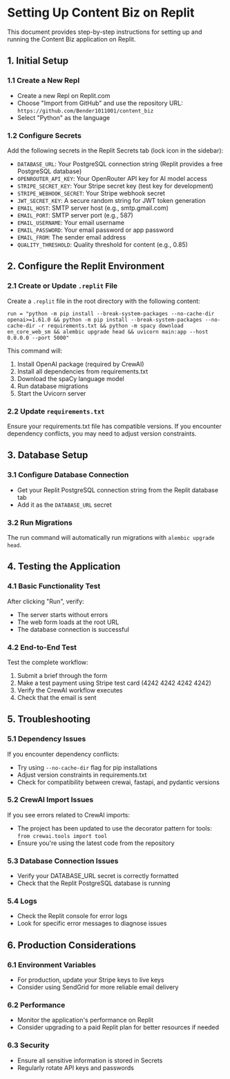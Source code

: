# Setting Up Content Biz on Replit

This document provides step-by-step instructions for setting up and running the Content Biz application on Replit.

## 1. Initial Setup

### 1.1 Create a New Repl
- Create a new Repl on Replit.com
- Choose "Import from GitHub" and use the repository URL: `https://github.com/Bender1011001/content_biz`
- Select "Python" as the language

### 1.2 Configure Secrets
Add the following secrets in the Replit Secrets tab (lock icon in the sidebar):

- `DATABASE_URL`: Your PostgreSQL connection string (Replit provides a free PostgreSQL database)
- `OPENROUTER_API_KEY`: Your OpenRouter API key for AI model access
- `STRIPE_SECRET_KEY`: Your Stripe secret key (test key for development)
- `STRIPE_WEBHOOK_SECRET`: Your Stripe webhook secret
- `JWT_SECRET_KEY`: A secure random string for JWT token generation
- `EMAIL_HOST`: SMTP server host (e.g., smtp.gmail.com)
- `EMAIL_PORT`: SMTP server port (e.g., 587)
- `EMAIL_USERNAME`: Your email username
- `EMAIL_PASSWORD`: Your email password or app password
- `EMAIL_FROM`: The sender email address
- `QUALITY_THRESHOLD`: Quality threshold for content (e.g., 0.85)

## 2. Configure the Replit Environment

### 2.1 Create or Update `.replit` File
Create a `.replit` file in the root directory with the following content:

```
run = "python -m pip install --break-system-packages --no-cache-dir openai>=1.61.0 && python -m pip install --break-system-packages --no-cache-dir -r requirements.txt && python -m spacy download en_core_web_sm && alembic upgrade head && uvicorn main:app --host 0.0.0.0 --port 5000"
```

This command will:
1. Install OpenAI package (required by CrewAI)
2. Install all dependencies from requirements.txt
3. Download the spaCy language model
4. Run database migrations
5. Start the Uvicorn server

### 2.2 Update `requirements.txt`
Ensure your requirements.txt file has compatible versions. If you encounter dependency conflicts, you may need to adjust version constraints.

## 3. Database Setup

### 3.1 Configure Database Connection
- Get your Replit PostgreSQL connection string from the Replit database tab
- Add it as the `DATABASE_URL` secret

### 3.2 Run Migrations
The run command will automatically run migrations with `alembic upgrade head`.

## 4. Testing the Application

### 4.1 Basic Functionality Test
After clicking "Run", verify:
- The server starts without errors
- The web form loads at the root URL
- The database connection is successful

### 4.2 End-to-End Test
Test the complete workflow:
1. Submit a brief through the form
2. Make a test payment using Stripe test card (4242 4242 4242 4242)
3. Verify the CrewAI workflow executes
4. Check that the email is sent

## 5. Troubleshooting

### 5.1 Dependency Issues
If you encounter dependency conflicts:
- Try using `--no-cache-dir` flag for pip installations
- Adjust version constraints in requirements.txt
- Check for compatibility between crewai, fastapi, and pydantic versions

### 5.2 CrewAI Import Issues
If you see errors related to CrewAI imports:
- The project has been updated to use the decorator pattern for tools: `from crewai.tools import tool`
- Ensure you're using the latest code from the repository

### 5.3 Database Connection Issues
- Verify your DATABASE_URL secret is correctly formatted
- Check that the Replit PostgreSQL database is running

### 5.4 Logs
- Check the Replit console for error logs
- Look for specific error messages to diagnose issues

## 6. Production Considerations

### 6.1 Environment Variables
- For production, update your Stripe keys to live keys
- Consider using SendGrid for more reliable email delivery

### 6.2 Performance
- Monitor the application's performance on Replit
- Consider upgrading to a paid Replit plan for better resources if needed

### 6.3 Security
- Ensure all sensitive information is stored in Secrets
- Regularly rotate API keys and passwords
